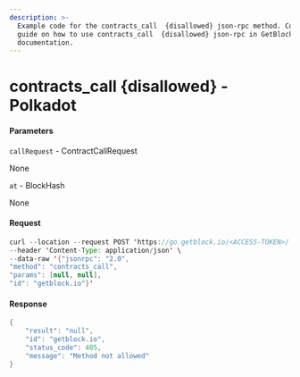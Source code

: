 ```yaml
---
description: >-
  Example code for the contracts_call  {disallowed} json-rpc method. Сomplete
  guide on how to use contracts_call  {disallowed} json-rpc in GetBlock.io Web3
  documentation.
---
```


# contracts\_call {disallowed} - Polkadot

#### Parameters

`callRequest` - ContractCallRequest

None

`at` - BlockHash

None

#### Request

```java
curl --location --request POST 'https://go.getblock.io/<ACCESS-TOKEN>/' \
--header 'Content-Type: application/json' \
--data-raw '{"jsonrpc": "2.0",
"method": "contracts_call",
"params": [null, null],
"id": "getblock.io"}'
```

#### Response

```java
{
    "result": "null",
    "id": "getblock.io",
    "status_code": 405,
    "message": "Method not allowed"
}
```
